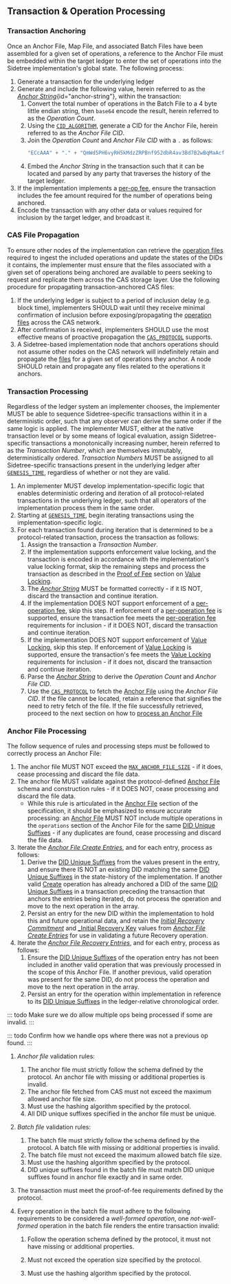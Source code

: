 ## Transaction & Operation Processing

### Transaction Anchoring

Once an Anchor File, Map File, and associated Batch Files have been assembled for a given set of operations, a reference to the Anchor File must be embedded within the target ledger to enter the set of operations into the Sidetree implementation's global state. The following process:

1. Generate a transaction for the underlying ledger
2. Generate and include the following value, herein referred to as the [_Anchor String_](#anchor-string){id="anchor-string"}, within the transaction:
    1. Convert the total number of operations in the Batch File to a 4 byte little endian string, then `base64` encode the result, herein referred to as the _Operation Count_.
    2. Using the [`CID_ALGORITHM`](#cid-algorithm), generate a CID for the Anchor File, herein referred to as the _Anchor File CID_.
    3. Join the _Operation Count_ and _Anchor File CID_ with a `.` as follows:
        ```js
        "ECcAAA" + "." + "QmWd5PH6vyRH5kMdzZRPBnf952dbR4av3Bd7B2wBqMaAcf"
        ```
    4. Embed the _Anchor String_ in the transaction such that it can be located and parsed by any party that traverses the history of the target ledger.
2. If the implementation implements a [per-op fee](#proof-of-fee), ensure the transaction includes the fee amount required for the number of operations being anchored.
3. Encode the transaction with any other data or values required for inclusion by the target ledger, and broadcast it.

### CAS File Propagation

To ensure other nodes of the implementation can retrieve the [operation files](#file-structures) required to ingest the included operations and update the states of the DIDs it contains, the implementer must ensure that the files associated with a given set of operations being anchored are available to peers seeking to request and replicate them across the CAS storage layer. Use the following procedure for propagating transaction-anchored CAS files:

1. If the underlying ledger is subject to a period of inclusion delay (e.g. block time), implementers SHOULD wait until they receive minimal confirmation of inclusion before exposing/propagating the [operation files](#file-structures) across the CAS network.
2. After confirmation is received, implementers SHOULD use the most effective means of proactive propagation the [`CAS_PROTOCOL`](#cas-protocol) supports.
3. A Sidetree-based implementation node that anchors operations should not assume other nodes on the CAS network will indefinitely retain and propagate the [files](#file-structures) for a given set of operations they anchor. A node SHOULD retain and propagate any files related to the operations it anchors.

### Transaction Processing

Regardless of the ledger system an implementer chooses, the implementer MUST be able to sequence Sidetree-specific transactions within it in a deterministic order, such that any observer can derive the same order if the same logic is applied. The implementer MUST, either at the native transaction level or by some means of logical evaluation, assign Sidetree-specific transactions a monotonically increasing number, herein referred to as the _Transaction Number_, which are themselves immutably, deterministically ordered. _Transaction Numbers_ MUST be assigned to all Sidetree-specific transactions present in the underlying ledger after [`GENESIS_TIME`](#genesis-time), regardless of whether or not they are valid.

1. An implementer MUST develop implementation-specific logic that enables deterministic ordering and iteration of all protocol-related transactions in the underlying ledger, such that all operators of the implementation process them in the same order.
2. Starting at [`GENESIS_TIME`](#genesis-time), begin iterating transactions using the implementation-specific logic.
3. For each transaction found during iteration that is determined to be a protocol-related transaction, process the transaction as follows:
    1. Assign the transaction a _Transaction Number_.
    2. If the implementation supports enforcement value locking, and the transaction is encoded in accordance with the implementation's value locking format, skip the remaining steps and process the transaction as described in the [Proof of Fee](#proof-of-fee) section on [Value Locking](#value-locking).
    3. The [_Anchor String_](#anchor-string) MUST be formatted correctly - if it IS NOT, discard the transaction and continue iteration.
    4. If the implementation DOES NOT support enforcement of a [per-operation fee](#proof-of-fee), skip this step. If enforcement of a [per-operation fee](#proof-of-fee) is supported, ensure the transaction fee meets the [per-operation fee](#proof-of-fee) requirements for inclusion - if it DOES NOT, discard the transaction and continue iteration. 
    5. If the implementation DOES NOT support enforcement of [Value Locking](#value-locking), skip this step. If enforcement of [Value Locking](#value-locking) is supported, ensure the transaction's fee meets the [Value Locking](#value-locking) requirements for inclusion - if it does not, discard the transaction and continue iteration.
    6. Parse the [_Anchor String_](#anchor-string) to derive the _Operation Count_ and _Anchor File CID_.
    7. Use the [`CAS_PROTOCOL`](#cas-protocol) to fetch the [Anchor File](#anchor-file) using the _Anchor File CID_. If the file cannot be located, retain a reference that signifies the need to retry fetch of the file. If the file successfully retrieved, proceed to the next section on how to [process an Anchor File](#anchor-file-processing)

### Anchor File Processing

The follow sequence of rules and processing steps must be followed to correctly process an Anchor File:

1. The anchor file MUST NOT exceed the [`MAX_ANCHOR_FILE_SIZE`](#max-anchor-file-size) - if it does, cease processing and discard the file data.
2. The anchor file MUST validate against the protocol-defined [Anchor File](#anchor-file) schema and construction rules - if it DOES NOT, cease processing and discard the file data.
    - While this rule is articulated in the [Anchor File](#anchor-file) section of the specification, it should be emphasized to ensure accurate processing: an [Anchor File](#anchor-file) MUST NOT include multiple operations in the `operations` section of the Anchor File for the same [DID Unique Suffixes](#did-unique-suffix) - if any duplicates are found, cease processing and discard the file data.
3. Iterate the [_Anchor File Create Entries_](#anchor-file-create-entry), and for each entry, process as follows:
    1. Derive the [DID Unique Suffixes](#did-unique-suffix) from the values present in the entry, and ensure there IS NOT an existing DID matching the same [DID Unique Suffixes](#did-unique-suffix) in the state-history of the implementation. If another valid [Create](#create) operation has already anchored a DID of the same [DID Unique Suffixes](#did-unique-suffix) in a transaction preceding the transaction that anchors the entries being iterated, do not process the operation and move to the next operation in the array.
    2. Persist an entry for the new DID within the implementation to hold this and future operational data, and retain the [_Initial Recovery Commitment_](#initial-recovery-commitment) and [_Initial Recovery Key](#initial-recovery-key) values from [_Anchor File Create Entries_](#anchor-file-create-entry) for use in validating a future Recovery operation.
4. Iterate the [_Anchor File Recovery Entries_](#anchor-file-recovery-entry), and for each entry, process as follows:
    1. Ensure the [DID Unique Suffixes](#did-unique-suffix) of the operation entry has not been included in another valid operation that was previously processed in the scope of this Anchor File. If another previous, valid operation was present for the same DID, do not process the operation and move to the next operation in the array.
    2. Persist an entry for the operation within implementation in reference to its [DID Unique Suffixes](#did-unique-suffix) in the ledger-relative chronological order.
    

::: todo
Make sure we do allow multiple ops being processed if some are invalid.
:::

::: todo
Confirm how we handle ops where there was not a previous op found.
:::

1. _Anchor file_ validation rules:
   1. The anchor file must strictly follow the schema defined by the protocol. An anchor file with missing or additional properties is invalid.
   1. The anchor file fetched from CAS must not exceed the maximum allowed anchor file size.
   1. Must use the hashing algorithm specified by the protocol.
   1. All DID unique suffixes specified in the anchor file must be unique.
1. _Batch file_ validation rules:
   1. The batch file must strictly follow the schema defined by the protocol. A batch file with missing or additional properties is invalid.
   1. The batch file must not exceed the maximum allowed batch file size.
   1. Must use the hashing algorithm specified by the protocol.
   1. DID unique suffixes found in the batch file must match DID unique suffixes found in anchor file exactly and in same order.
1. The transaction must meet the proof-of-fee requirements defined by the protocol.
1. Every operation in the batch file must adhere to the following requirements to be considered a _well-formed operation_, one _not-well-formed_ operation in the batch file renders the entire transaction invalid:

   1. Follow the operation schema defined by the protocol, it must not have missing or additional properties.

   1. Must not exceed the operation size specified by the protocol.

   1. Must use the hashing algorithm specified by the protocol.